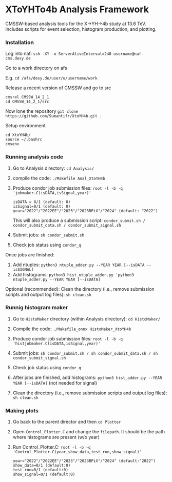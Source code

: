 # XToYHTo4b Analysis Framework 
CMSSW-based analysis tools for the X→YH→4b study at 13.6 TeV.  
Includes scripts for event selection, histogram production, and plotting.

### Installation 
Log into naf: 
```ssh -XY -o ServerAliveInterval=240 username@naf-cms.desy.de```

Go to a work directory on afs 

E.g. `cd /afs/desy.de/user/u/username/work`

Release a recent version of CMSSW and go to src
```
cmsrel CMSSW_14_2_1 
cd CMSSW_14_2_1/src
```
Now lone the repository 
```git clone https://github.com/Sumantifr/XtoYH4b.git .```

Setup environment
```
cd XtoYH4b/
source ~/.bashrc
cmsenv
```
### Running analysis code

1. Go to Analysis directory: `cd Analysis/`

2. compile the code: `./Makefile Anal_XtoYH4b `

3. Produce condor job submission files: `root -l -b -q 'jobmaker.C(isDATA,isSignal,year)'`  
   ```
   isDATA = 0/1 (default: 0)
   isSignal=0/1 (default: 0)
   year="2022"/"2022EE"/"2023"/"2023BPiX"/"2024" (default: "2022")
   ```
   This will also produce a submission script: `condor_submit.sh / condor_submit_data.sh / condor_submit_signal.sh`

4. Submit jobs: ```sh condor_submit.sh ```

5. Check job status using `condor_q` 

Once jobs are finished:
1. Add ntuples: ```python3 ntuple_adder.py --YEAR YEAR [--isDATA --isSIGNAL]```
2. Add histograms: ```python3 hist_ntuple_adder.py `python3 ntuple_adder.py --YEAR YEAR [--isDATA]```

Optional (recommended): Clean the directory (i.e., remove submission scripts and output log files):
`sh clean.sh`

### Runnig histogram maker

1. Go to `HistoMaker` directory (within Analysis directory): `cd HistoMaker/`

2. Compile the code: ```./Makefile_onnx HistoMaker_XtoYH4b```

3. Produce condor job submission files: ```root -l -b -q 'histjobmaker.C(isDATA,isSignal,year)'```  

4. Submit jobs: ```sh condor_submit.sh / sh condor_submit_data.sh / sh condor_submit_signal.sh```

5. Check job status using `condor_q`

6. After jobs are finished, add histograms: ```python3 hist_adder.py --YEAR YEAR [--isDATA]```  (not needed for signal)

7. Clean the directory (i.e., remove submission scripts and output log files):
`sh clean.sh`

### Making plots

1. Go back to the parent director and then `cd Plotter` 

2. Open `Control_Plotter.C` and change the `filepath`. It should be the path where histograms are present (w/o year)

3. Run Control_Plotter.C: ```root -l -b -q 'Control_Plotter.C(year,show_data,test_run,show_signal)'```
   ```
   year="2022"/"2022EE"/"2023"/"2023BPiX"/"2024" (default:"2022") 
   show_data=0/1 (default:0) 
   test_run=0/1 (default:0) 
   show_signal=0/1 (default:0) 
   ```
